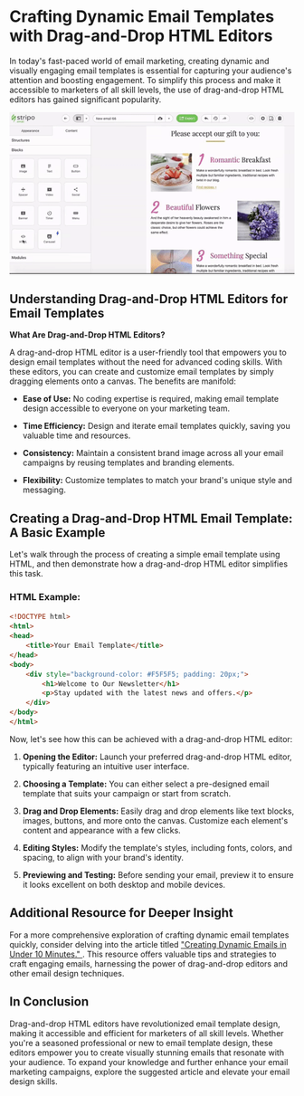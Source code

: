 # Crafting Dynamic Email Templates with Drag-and-Drop HTML Editors

In today's fast-paced world of email marketing, creating dynamic and visually engaging email templates is essential for capturing your audience's attention and boosting engagement. To simplify this process and make it accessible to marketers of all skill levels, the use of drag-and-drop HTML editors has gained significant popularity.

<img src="https://github.com/StripoEmail-blog/Crafting-Dynamic-Email-Templates-with-Drag-and-Drop-HTML-Editors/blob/main/Crafting%20Dynamic%20Email%20Templates.gif" alt="Crafting Dynamic Email Templates" width="700"> 
 
## Understanding Drag-and-Drop HTML Editors for Email Templates

**What Are Drag-and-Drop HTML Editors?**

A drag-and-drop HTML editor is a user-friendly tool that empowers you to design email templates without the need for advanced coding skills. With these editors, you can create and customize email templates by simply dragging elements onto a canvas. The benefits are manifold:

- **Ease of Use:** No coding expertise is required, making email template design accessible to everyone on your marketing team.

- **Time Efficiency:** Design and iterate email templates quickly, saving you valuable time and resources.

- **Consistency:** Maintain a consistent brand image across all your email campaigns by reusing templates and branding elements.

- **Flexibility:** Customize templates to match your brand's unique style and messaging.

## Creating a Drag-and-Drop HTML Email Template: A Basic Example

Let's walk through the process of creating a simple email template using HTML, and then demonstrate how a drag-and-drop HTML editor simplifies this task.

### HTML Example:

```html
<!DOCTYPE html>
<html>
<head>
    <title>Your Email Template</title>
</head>
<body>
    <div style="background-color: #F5F5F5; padding: 20px;">
        <h1>Welcome to Our Newsletter</h1>
        <p>Stay updated with the latest news and offers.</p>
    </div>
</body>
</html>

```

Now, let's see how this can be achieved with a drag-and-drop HTML editor:

1. **Opening the Editor:** Launch your preferred drag-and-drop HTML editor, typically featuring an intuitive user interface.

2. **Choosing a Template:** You can either select a pre-designed email template that suits your campaign or start from scratch.

3. **Drag and Drop Elements:** Easily drag and drop elements like text blocks, images, buttons, and more onto the canvas. Customize each element's content and appearance with a few clicks.

4. **Editing Styles:** Modify the template's styles, including fonts, colors, and spacing, to align with your brand's identity.

5. **Previewing and Testing:** Before sending your email, preview it to ensure it looks excellent on both desktop and mobile devices.

## Additional Resource for Deeper Insight

For a more comprehensive exploration of crafting dynamic email templates quickly, consider delving into the article titled <a href="https://stripo.email/blog/creating-dynamic-emails-in-under-10-minutes/" rel="dofollow">"Creating Dynamic Emails in Under 10 Minutes." </a>. This resource offers valuable tips and strategies to craft engaging emails, harnessing the power of drag-and-drop editors and other email design techniques.

## In Conclusion

Drag-and-drop HTML editors have revolutionized email template design, making it accessible and efficient for marketers of all skill levels. Whether you're a seasoned professional or new to email template design, these editors empower you to create visually stunning emails that resonate with your audience. To expand your knowledge and further enhance your email marketing campaigns, explore the suggested article and elevate your email design skills.

